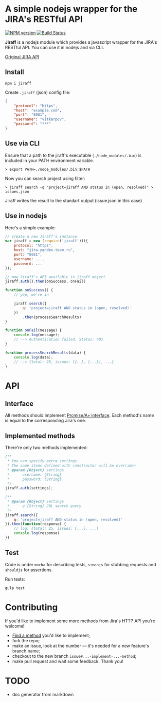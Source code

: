 # A simple nodejs wrapper for the JIRA's RESTful API

[![NPM version](https://badge.fury.io/js/jiraff.png)](http://badge.fury.io/js/jiraff)
[![Build Status](https://travis-ci.org/vitkarpov/jiraff.png?branch=master)](https://travis-ci.org/vitkarpov/jiraff)

**Jiraff** is a nodejs module which provides a javascript wrapper for the JIRA's RESTful API. You can use it in nodejs and via CLI.

[Original JIRA API](https://docs.atlassian.com/jira/REST/latest/)

## Install

```
npm i jiraff
```

Create `.jiraff` (json) config file:

```json
{
    "protocol": "https",
    "host": "example.com",
    "port": "8081",
    "username": "vitkarpov",
    "password": "***"
}
```

## Use via CLI

Ensure that a path to the jiraff's executable (`./node_modules/.bin`) is included in your PATH environment variable.

```
> export PATH=./node_modules/.bin:$PATH
```

Now you can search project using filter:

```
> jiraff search -q "project=jiraff AND status in (open, resolved)" > issues.json
```

Jiraff writes the result to the standart output (issue.json in this case)

## Use in nodejs

Here's a simple example:

```javascript
// create a new Jiraff's instance
var jiraff = new (require('jiraff'))({
    protocol: "https",
    host: "jira.yandex-team.ru",
    port: "8081",
    username: ...,
    password: ...
});

// now Jiraff's API available in jiraff object
jiraff.auth().then(onSuccess, onFail)

function onSuccess() {
    // yep, we're in

    jiraff.search({
        q: 'project=jiraff AND status in (open, resolved)'
    })
        .then(processSearchResults)
}

function onFail(message) {
    console.log(message);
    // --> Authentication failed. Status: 401
}

function processSearchResults(data) {
    console.log(data);
    // --> {total: 25, issues: [{..}, {...}], ...}
}
```

# API

## Interface

All methods should implement [Promise/A+ interface](http://promisesaplus.com/). Each method's name is equal to the corresponding Jira's one.

## Implemented methods

There're only two methods implemented:

```javascript
/**
 * You can specify extra settings
 * The same items defined with constructor will be overriden
 * @param {Object} settings
 *      username: {String}
 *      password: {String}
 */
jiraff.auth(settings);
```

```javascript
/**
 * @param {Object} settings
 *      q {String} JQL search query
 */
jiraff.search({
    q: 'project=jiraff AND status in (open, resolved)'
}).then(function(response) {
    // log: {total: 25, issues: [...], ...}
    console.log(response)
})
```

## Test

Code is under `mocha` for describing tests, `sinonjs` for stubbing requests and `shouldjs` for assertions.

Run tests:
```
gulp test
```

# Contributing

If you'd like to implement some more methods from Jira's HTTP API you're welcome!

* [Find a method](https://docs.atlassian.com/jira/REST/latest/) you'd like to implement;
* fork the repo;
* make an issue, look at the number — it's needed for a new feature's branch name;
* checkout to the new branch `issue#...-implement-...-method`;
* make pull request and wait some feedback. Thank you!

# TODO

* doc generator from markdown
